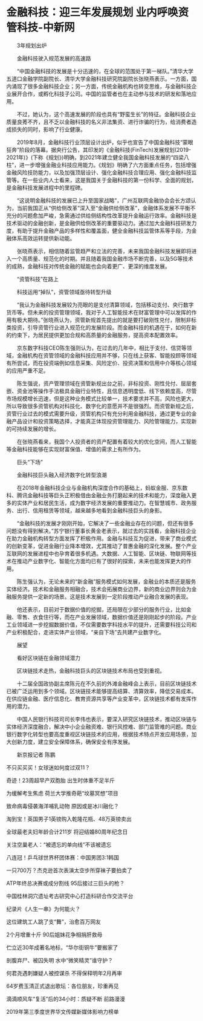 # 金融科技：迎三年发展规划 业内呼唤资管科技-中新网

　　3年规划出炉

　　金融科技驶入规范发展的高速路

　　“中国金融科技的发展是十分迅速的，在全球的范围处于第一梯队。”清华大学五道口金融学院副院长、清华大学金融科技研究院副院长张晓燕表示。一方面，国内涌现了很多金融科技企业；另一方面，传统金融机构也转变思维，与金融科技企业展开合作，或孵化科技子公司。中国的监管者也在主动参与技术的研发和落地应用。

　　不过，她认为，这个高速发展的阶段也具有“野蛮生长”的特征。金融科技企业质量良莠不齐，且不乏以金融科技的名义非法集资、进行诈骗的行为，给消费者造成损失的同时，影响了行业健康。

　　2019年8月，金融科技行业顶层设计出炉，似乎也宣告了中国金融科技“蒙眼狂奔”阶段的落幕。据央行公告，其印发的《金融科技(FinTech)发展规划(2019-2021年)》(下称《规划》)明确，到2021年建立健全我国金融科技发展的“四梁八柱”，进一步增强金融业科技应用能力。《规划》明确了六方面重点任务，包括增强金融风险技防能力，以及加强顶层设计、强化金融科技合理应用、强化金融科技监管等。在一些业内人士看来，这是我国关于金融科技的第一份科学、全面的规划，是金融科技发展进程中的里程碑。

　　“这说明金融科技的发展已上升至国家战略”，广州互联网金融协会会长方颂认为，当前我国正从“供给侧改革”深入至“金融供给侧改革”，金融体系发展不平衡不充分的问题愈加严峻，急需通过供给侧结构性改革提升金融运行效率。金融科技是技术驱动的金融创新，是金融供给侧改革的重要驱动力。通过加大金融科技研发力度，有助于提升金融产品的多样性和覆盖面，健全金融科技监管体系等手段，为金融体系高效运转提供新动能。

　　张晓燕表示，相信随着监管趋严和立法的完善，未来我国金融科技发展即将进入一个高质量、规范化的时期。并且随着我国金融市场不断完善，以及5G等技术的成熟，金融科技对传统金融的赋能也会向着更广、更深的维度发展。

　　“资管科技”在路上

　　科技运用“掉队”，资管领域亟待转型升级

　　“我认为金融科技发展较为亮眼的是支付清算领域，包括移动支付、央行数字货币等。但未来的投资管理领域，我对于人工智能技术在财富管理中可以发挥的作用有极大期待。”张晓燕认为，资管新规首先提出的就是要打破刚性兑付，限制非标类投资，引导资管行业进入规范化的发展阶段。而金融科技的机遇在于，如何在新的约束下，为居民提供更加合规和高质量的金融服务，提高资本配置效率。

　　京东数字科技CEO陈生强则认为，在过去的几年中，相比于支付、信贷等领域，金融机构在资管领域的金融科技应用并不够，只在线上获客、智能投顾等领域有所尝试，而在投资端例如信息采集、风险定价、投资决策和信用中介等核心领域的应用严重不足。

　　陈生强说，资产管理领域在资管新规出台之前，非标投资、刚性兑付、层层套嵌、资金池等操作手法极具金融行业特性，且信息透明度低、线下依赖度高，尽管市场规模增长迅速，但是这种业务模式比较单一，技术要求并不高，风险也更大，所以导致很多资管机构对科技化、数字化的意愿并不是很强烈。而资管新规之后，资管行业过去的模式需要升级，资管机构只有充分利用金融科技，通过更专业的金融产品设计和投资策略选择，才能真正体现投资管理能力、风险管理能力，实现新的可持续发展的增长。

　　在张晓燕看来，我国个人投资者的资产配置有着较大的优化空间，而人工智能等金融科技能够在实现财富保值、增值的需求上有所作为。

　　巨头“下场”

　　金融科技巨头融入经济数字化转型浪潮

　　在2018年金融科技企业与金融机构深度合作的基础上，蚂蚁金服、京东数科、腾讯金融科技等巨头正积极借由金融业务打磨起来的技术和能力，深度融入更多的实体产业和居民生活，成为数字经济发展的重要推动力。在智慧城市、政务服务、出行、信用租赁等领域，越来越多地看到金融科技巨头的身影。

　　“金融科技的发展才刚刚开始，它解决了一些金融业存在的问题，但还有很多问题没有得到解决。”苏宁银行董事长黄金老表示，就过去的实践看，金融科技企业在助力金融机构转型方面发挥了积极作用。金融与科技互为促进，带来了商业模式的创新变革，促进金融行业降本增效，尤其推动了普惠金融的深化发展。整个产业互联网的发展进程中也孕育着很多机遇。大数据、人工智能、区块链、物联网等技术在推动产业数字化、智能化方面均已有了很好的探索，未来也能发挥更大的作用。

　　陈生强认为，无论未来的“新金融”服务模式如何发展，金融业的本质还是服务实体经济。技术和金融服务相融合，技术会拓展商业边界，新的商业边界则会为金融服务提供一定新的场景。这是技术发展到一定阶段推动产业融合发展的表现。

　　他还表示，目前对于数据价值的挖掘，还局限在少部分的服务行业，比如金融、零售、衣食住行等，而在产业发展领域，数据价值还是刚刚起步的阶段。产业工业领域进一步挖掘数据价值，不仅需要数字科技水平的提升，还需要科技公司和产业积极配合，走进实体产业领域，“亲自下场”去共建产业数字化。

　　展望

　　看好区块链在金融领域潜力

　　区块链技术走热，金融科技巨头的区块链技术布局也受到重视。

　　十二届全国政协副主席陈元在不久前的外滩金融峰会上表示，目前区块链技术已被广泛运用到多个领域。区块链技术能够提高结算、清算效率，降低交易成本。在供应链金融、医疗信息化、教育资源共享等产业变革中，区块链技术都有发挥作用的潜力。

　　中国人民银行科技司司长李伟也表示，要深入研究区块链技术，推动区块链与实体经济深度融合，解决中小企业融资难、银行风控难、部门监管难的问题。商业银行数字化转型也要高度重视区块链技术的应用，根据技术特点开发应用场景，加大创新力度，建立安全保障体系，确保安全有序发展。

　　新京报记者 陈鹏

不只买买买！女球迷如何度过双11？

奇迹！23周超早产双胞胎 出生时体重不足半斤

为缓解考生焦虑 荷兰大学推奇葩“坟墓冥想”项目

致命病毒侵袭海洋哺乳动物 原因或是冰川融化？

淘到宝！英国男子1英镑购入乾隆花瓶、48万英镑卖出

全球最老夫妇年龄合计211岁 将迎结婚80周年纪念日

关注空巢老人：“被遗忘的单向线”不该被遗忘

八连冠！乒乓球世界杯团体赛：中国男团3:1韩国

一只700万？杰克逊首次表演太空步所穿袜子要拍卖了

ATP年终总决赛或成分割线 95后接过三巨头的枪？

中国桂林洞穴遗址考古研究中心打造科研合作交流平台

纪录片《人生一串》为何能火？ 

这位建筑工人跳了支“舞”，治愈百万网友

2个月增重十斤 90后姐妹花争相捐肝救母

伫立近30年成著名地标，“华尔街铜牛”要搬家了

剖腹弃尸、被囚失明 水中“微笑精灵”谁守护？

何君尧遇刺嫌疑人被控谋杀 不得保释明年2月再审

64岁费玉清正式退出歌坛：各位朋友，珍重再见

滴滴顺风车“复活”后的34小时：质疑不断 前路漫漫

2019年第三季度世界华文传媒新媒体影响力榜单
